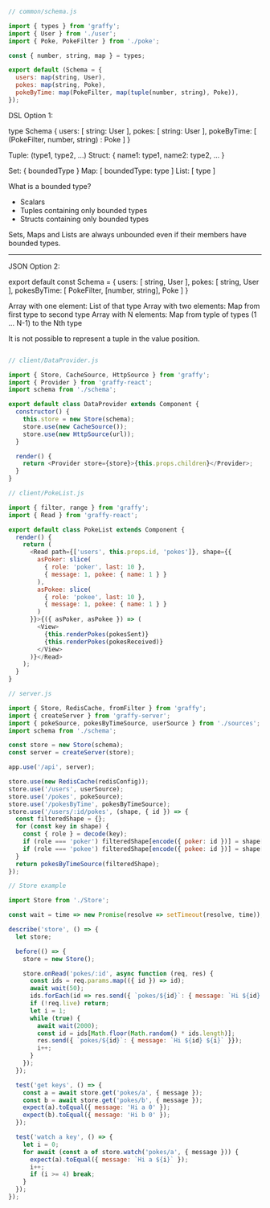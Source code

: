 ```js
// common/schema.js

import { types } from 'graffy';
import { User } from './user';
import { Poke, PokeFilter } from './poke';

const { number, string, map } = types;

export default (Schema = {
  users: map(string, User),
  pokes: map(string, Poke),
  pokeByTime: map(PokeFilter, map(tuple(number, string), Poke)),
});
```

DSL Option 1:

type Schema {
users: [ string: User ],
pokes: [ string: User ],
pokeByTime: [ (PokeFilter, number, string) : Poke ]
}

Tuple: (type1, type2, ...)
Struct: { name1: type1, name2: type2, ... }

Set: { boundedType }
Map: [ boundedType: type ]
List: [ type ]

What is a bounded type?

- Scalars
- Tuples containing only bounded types
- Structs containing only bounded types

Sets, Maps and Lists are always unbounded even if their members have bounded types.

---

JSON Option 2:

export default const Schema = {
users: [ string, User ],
pokes: [ string, User ],
pokesByTime: [ PokeFilter, [number, string], Poke ]
}

Array with one element: List of that type
Array with two elements: Map from first type to second type
Array with N elements: Map from typle of types (1 ... N-1) to the Nth type

It is not possible to represent a tuple in the value position.

```js

// client/DataProvider.js

import { Store, CacheSource, HttpSource } from 'graffy';
import { Provider } from 'graffy-react';
import schema from './schema';

export default class DataProvider extends Component {
  constructor() {
    this.store = new Store(schema);
    store.use(new CacheSource());
    store.use(new HttpSource(url));
  }

  render() {
    return <Provider store={store}>{this.props.children}</Provider>;
  }
}

// client/PokeList.js

import { filter, range } from 'graffy';
import { Read } from 'graffy-react';

export default class PokeList extends Component {
  render() {
    return (
      <Read path={['users', this.props.id, 'pokes']}, shape={{
        asPoker: slice(
          { role: 'poker', last: 10 },
          { message: 1, pokee: { name: 1 } }
        ),
        asPokee: slice(
          { role: 'pokee', last: 10 },
          { message: 1, pokee: { name: 1 } }
        )
      }}>{({ asPoker, asPokee }) => (
        <View>
          {this.renderPokes(pokesSent)}
          {this.renderPokes(pokesReceived)}
        </View>
      )}</Read>
    );
  }
}

// server.js

import { Store, RedisCache, fromFilter } from 'graffy';
import { createServer } from 'graffy-server';
import { pokeSource, pokesByTimeSource, userSource } from './sources';
import schema from './schema';

const store = new Store(schema);
const server = createServer(store);

app.use('/api', server);

store.use(new RedisCache(redisConfig));
store.use('/users', userSource);
store.use('/pokes', pokeSource);
store.use('/pokesByTime', pokesByTimeSource);
store.use('/users/:id/pokes', (shape, { id }) => {
  const filteredShape = {};
  for (const key in shape) {
    const { role } = decode(key);
    if (role === 'poker') filteredShape[encode({ poker: id })] = shape[key];
    if (role === 'pokee') filteredShape[encode({ pokee: id })] = shape[key];
  }
  return pokesByTimeSource(filteredShape);
});

// Store example

import Store from './Store';

const wait = time => new Promise(resolve => setTimeout(resolve, time));

describe('store', () => {
  let store;

  before(() => {
    store = new Store();

    store.onRead('pokes/:id', async function (req, res) {
      const ids = req.params.map(({ id }) => id);
      await wait(50);
      ids.forEach(id => res.send({ `pokes/${id}`: { message: `Hi ${id} 0` }}));
      if (!req.live) return;
      let i = 1;
      while (true) {
        await wait(2000);
        const id = ids[Math.floor(Math.random() * ids.length)];
        res.send({ `pokes/${id}`: { message: `Hi ${id} ${i}` }});
        i++;
      }
    });
  });

  test('get keys', () => {
    const a = await store.get('pokes/a', { message });
    const b = await store.get('pokes/b', { message });
    expect(a).toEqual({ message: 'Hi a 0' });
    expect(b).toEqual({ message: 'Hi b 0' });
  });

  test('watch a key', () => {
    let i = 0;
    for await (const a of store.watch('pokes/a', { message })) {
      expect(a).toEqual({ message: `Hi a ${i}` });
      i++;
      if (i >= 4) break;
    }
  });
});


```
